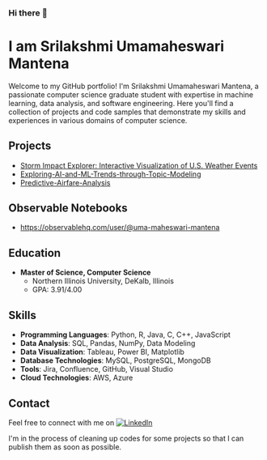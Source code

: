 ### Hi there 👋

# I am Srilakshmi Umamaheswari Mantena

Welcome to my GitHub portfolio! I'm Srilakshmi Umamaheswari Mantena, a passionate computer science graduate student with expertise in machine learning, data analysis, and software engineering. Here you'll find a collection of projects and code samples that demonstrate my skills and experiences in various domains of computer science.

## Projects

- [Storm Impact Explorer: Interactive Visualization of U.S. Weather Events](https://github.com/Umamaheswari-mantena/Storm-Impact-Explorer-Interactive-Visualization-of-U.S.-Weather-Events)
- [Exploring-AI-and-ML-Trends-through-Topic-Modeling](https://github.com/Umamaheswari-mantena/Exploring-AI-and-ML-Trends-through-Topic-Modeling)
- [Predictive-Airfare-Analysis](https://github.com/Umamaheswari-mantena/Predictive-Airfare-Analysis)
  
## Observable Notebooks
- https://observablehq.com/user/@uma-maheswari-mantena
  
## Education
- **Master of Science, Computer Science**
  - Northern Illinois University, DeKalb, Illinois
  - GPA: 3.91/4.00

## Skills
- **Programming Languages**: Python, R, Java, C, C++, JavaScript
- **Data Analysis**: SQL, Pandas, NumPy, Data Modeling
- **Data Visualization**: Tableau, Power BI, Matplotlib
- **Database Technologies**: MySQL, PostgreSQL, MongoDB
- **Tools**: Jira, Confluence, GitHub, Visual Studio
- **Cloud Technologies**: AWS, Azure

## Contact
Feel free to connect with me on [![LinkedIn](https://img.shields.io/badge/LinkedIn-Connect-blue)](https://www.linkedin.com/in/umamaheswari-mantena/)

I'm in the process of cleaning up codes for some projects so that I can publish them as soon as possible.
